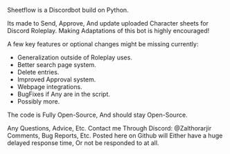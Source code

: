 Sheetflow is a Discordbot build on Python.

Its made to Send, Approve, And update uploaded Character sheets for Discord Roleplay.
Making Adaptations of this bot is highly encouraged!

A few key features or optional changes might be missing currently:

- Generalization outside of Roleplay uses.
- Better search page system.
- Delete entries.
- Improved Approval system.
- Webpage integrations.
- BugFixes if Any are in the script.
- Possibly more.

The code is Fully Open-Source, And should stay Open-Source.

Any Questions, Advice, Etc.
Contact me Through Discord: @Zalthorarjir
Comments, Bug Reports, Etc. Posted here on Github will Either have a huge delayed response time, Or not be responded to at all.
